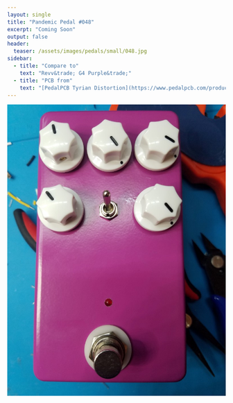 ```yaml
---
layout: single
title: "Pandemic Pedal #048"
excerpt: "Coming Soon"
output: false
header:
  teaser: /assets/images/pedals/small/048.jpg
sidebar:
  - title: "Compare to"
    text: "Revv&trade; G4 Purple&trade;"
  - title: "PCB from"
    text: "[PedalPCB Tyrian Distortion](https://www.pedalpcb.com/product/tyriandistortion/)"
---
```


![header](/assets/images/pedals/048.jpg)
